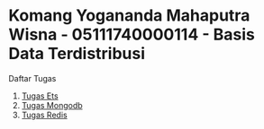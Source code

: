 # Komang Yogananda Mahaputra Wisna - 05111740000114 - Basis Data Terdistribusi

Daftar Tugas

1. [Tugas Ets](uts/readme.md)
2. [Tugas Mongodb](mongodb/readme.md)
3. [Tugas Redis](Redis/readme.md)

